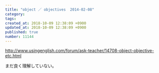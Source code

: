 ```yaml
---
title: "object ／ objectives  2014-02-08"
category: 
tags: 
created_at: 2018-10-09 12:38:09 +0900
updated_at: 2018-10-09 12:38:09 +0900
published: true
number: 11144
---
```


http://www.usingenglish.com/forum/ask-teacher/14708-object-objective-etc.html

まだ良く理解していない。
